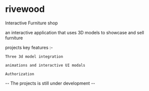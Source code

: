 # rivewood

Interactive Furniture shop

an interactive application that uses 3D models to showcase and sell furniture

projects key features :- 

    Three 3d model integration
    
    animations and interactive UI modals
    
    Authorization
  

-- The projects is still under development --
